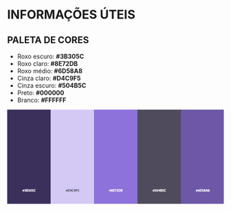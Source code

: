 # INFORMAÇÕES ÚTEIS

## PALETA DE CORES

- Roxo escuro: **#3B305C**
- Roxo claro: **#8E72DB**
- Roxo médio: **#6D58A8**
- Cinza claro: **#D4C9F5**
- Cinza escuro: **#504B5C**
- Preto: **#000000**
- Branco: **#FFFFFF**

![foto paleta](./paleta_cores.png)
